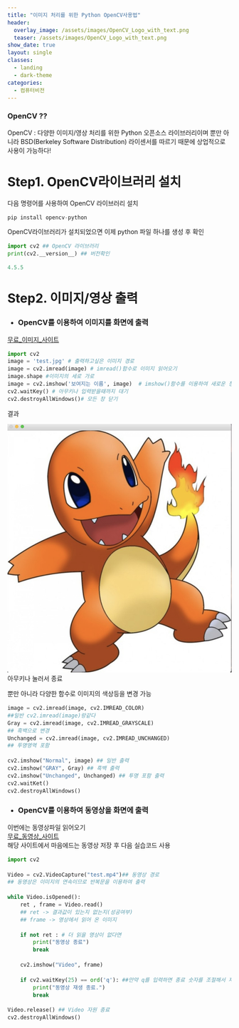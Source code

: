 ```yaml
---
title: "이미지 처리를 위한 Python OpenCV사용법"
header:
  overlay_image: /assets/images/OpenCV_Logo_with_text.png
  teaser: /assets/images/OpenCV_Logo_with_text.png
show_date: true
layout: single
classes:
  - landing
  - dark-theme
categories:
  - 컴퓨터비전
---      
```


### OpenCV ??  
OpenCV : 다양한 이미지/영상 처리를 위한 Python 오픈소스 라이브러리이며 뿐만 아니라 BSD(Berkeley Software Distribution) 라이센서를 따르기 때문에 상업적으로 사용이 가능하다!

# Step1. OpenCV라이브러리 설치

다음 명령어를 사용하여 OpenCV 라이브러리 설치
```python
pip install opencv-python
```
OpenCV라이브러리가 설치되었으면 이제 python 파일 하나를 생성 후 확인

```python
import cv2 ## OpenCV 라이브러리 
print(cv2.__version__) ## 버전확인
```
```python
4.5.5
```
# Step2. 이미지/영상 출력

* ### OpenCV를 이용하여 이미지를 화면에 출력
[무료_이미지_사이트](https://pixabay.com/ko/)


```python
import cv2
image = 'test.jpg' # 출력하고싶은 이미지 경로   
image = cv2.imread(image) # imread()함수로 이미지 읽어오기
image.shape #이미지의 세로 가로
image = cv2.imshow('보여지는 이름', image)  # imshow()함수를 이용하여 새로운 창에서 이미지를 출력
cv2.waitKey() # 아무키나 입력받을때까지 대기
cv2.destroyAllWindows()# 모든 창 닫기
```
결과  

![결과이미지](/assets/images/test.png)
아무키나 눌러서 종료


뿐만 아니라 다양한 함수로 이미지의 색상등을 변경 가능
```python
image = cv2.imread(image, cv2.IMREAD_COLOR)
##일반 cv2.imread(image)랑같다
Gray = cv2.imread(image, cv2.IMREAD_GRAYSCALE)
## 흑백으로 변경
Unchanged = cv2.imread(image, cv2.IMREAD_UNCHANGED)
## 투명영역 포함

cv2.imshow("Normal", image) ## 일반 출력
cv2.imshow("GRAY", Gray) ## 흑백 출력
cv2.imshow("Unchanged", Unchanged) ## 투명 포함 출력
cv2.waitKet()
cv2.destroyAllWindows()
```

* ### OpenCV를 이용하여 동영상을 화면에 출력

이번에는 동영상파일 읽어오기  
[무료_동영상_사이트](https://www.pexels.com/ko-kr/videos/)  
 해당 사이트에서 마음에드는 동영상 저장 후 다음 실습코드 사용


```python
import cv2

Video = cv2.VideoCapture("test.mp4")## 동영상 경로
## 동영상은 이미지의 연속이므로 반복문을 이용하여 출력

while Video.isOpened():
    ret , frame = Video.read() 
    ## ret -> 결과값이 있는지 없는지(성공여부)
    ## frame -> 영상에서 읽어 온 이미지
    
    if not ret : # 더 읽을 영상이 없다면
        print("동영상 종료")
        break
    
    cv2.imshow("Video", frame)
    
    if cv2.waitKey(25) == ord('q'): ##만약 q를 입력하면 종료 숫자를 조절해서 재생속도 컨트롤 가능
        print("동영상 재생 종료.")
        break

Video.release() ## Video 자원 종료
cv2.destroyAllWindows()

```










